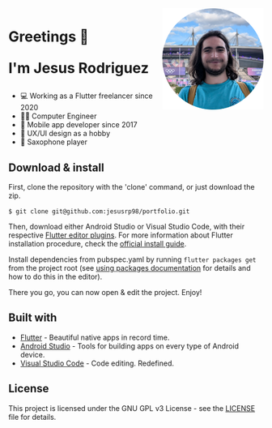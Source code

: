 <img align="right" src="https://raw.githubusercontent.com/jesusrp98/portfolio/main/assets/images/profile.png" width="200">

<h1>
  Greetings 👋

  I'm Jesus Rodriguez
</h1>

- 💻 Working as a Flutter freelancer since 2020
- 👨‍🎓 Computer Engineer
- 📱 Mobile app developer since 2017
- 📐 UX/UI design as a hobby
- 🎷 Saxophone player

## Download & install

First, clone the repository with the 'clone' command, or just download the zip.

```
$ git clone git@github.com:jesusrp98/portfolio.git
```

Then, download either Android Studio or Visual Studio Code, with their respective [Flutter editor plugins](https://flutter.dev/get-started/editor/). For more information about Flutter installation procedure, check the [official install guide](https://flutter.dev/get-started/install/).

Install dependencies from pubspec.yaml by running `flutter packages get` from the project root (see [using packages documentation](https://flutter.dev/using-packages/#adding-a-package-dependency-to-an-app) for details and how to do this in the editor).

There you go, you can now open & edit the project. Enjoy!

## Built with

- [Flutter](https://flutter.dev/) - Beautiful native apps in record time.
- [Android Studio](https://developer.android.com/studio/index.html/) - Tools for building apps on every type of Android device.
- [Visual Studio Code](https://code.visualstudio.com/) - Code editing. Redefined.


## License

This project is licensed under the GNU GPL v3 License - see the [LICENSE](LICENSE) file for details.
